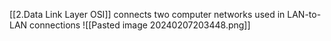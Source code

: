 [[2.Data Link Layer OSI]]
connects two computer networks
used in LAN-to-LAN connections
![[Pasted image 20240207203448.png]]